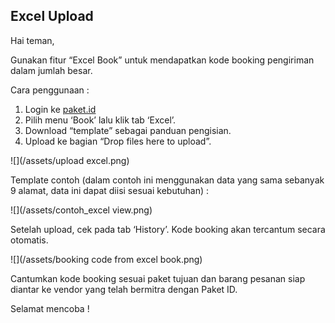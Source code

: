 ## Excel Upload

Hai teman,

Gunakan fitur “Excel Book” untuk mendapatkan kode booking pengiriman dalam jumlah besar.

Cara penggunaan :

1. Login ke [paket.id](https://paket.id/)
2. Pilih menu ‘Book’ lalu klik tab ‘Excel’.
3. Download “template” sebagai panduan pengisian.
4. Upload ke bagian “Drop files here to upload”.

![](/assets/upload excel.png)

 Template contoh \(dalam contoh ini menggunakan data yang sama sebanyak 9 alamat, data ini dapat diisi sesuai kebutuhan\) :

![](/assets/contoh_excel view.png)

Setelah upload, cek pada tab ‘History’. Kode booking akan tercantum secara otomatis.

![](/assets/booking code from excel book.png)

Cantumkan kode booking sesuai paket tujuan dan barang pesanan siap diantar ke vendor yang telah bermitra dengan Paket ID.

Selamat mencoba !

